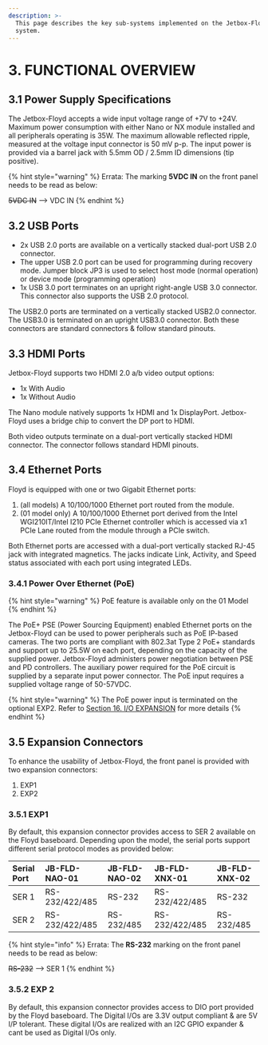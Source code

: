 ```yaml
---
description: >-
  This page describes the key sub-systems implemented on the Jetbox-Floyd
  system.
---
```


# 3. FUNCTIONAL OVERVIEW

## 3.1 Power Supply Specifications

The Jetbox-Floyd accepts a wide input voltage range of +7V to +24V. Maximum power consumption with either Nano or NX module installed and all peripherals operating is 35W. The maximum allowable reflected ripple, measured at the voltage input connector is 50 mV p-p. The input power is provided via a barrel jack with 5.5mm OD / 2.5mm ID dimensions \(tip positive\).

{% hint style="warning" %}
Errata: The marking **5VDC IN** on the front panel needs to be read as below:

~~5VDC IN~~ --&gt; VDC IN
{% endhint %}



## 3.2 USB Ports

* 2x USB 2.0 ports are available on a vertically stacked dual-port USB 2.0 connector.
* The upper USB 2.0 port can be used for programming during recovery mode. Jumper block JP3 is used to select host mode \(normal operation\) or device mode \(programming operation\)
* 1x USB 3.0 port terminates on an upright right-angle USB 3.0 connector. This connector also supports the USB 2.0 protocol.

The USB2.0 ports are terminated on a vertically stacked USB2.0 connector. The USB3.0 is terminated on an upright USB3.0 connector. Both these connectors are standard connectors & follow standard pinouts.

## 3.3 HDMI Ports

Jetbox-Floyd supports two HDMI 2.0 a/b video output options:

* 1x With Audio
* 1x Without Audio

The Nano module natively supports 1x HDMI and 1x DisplayPort. Jetbox-Floyd uses a bridge chip to convert the DP port to HDMI.

Both video outputs terminate on a dual-port vertically stacked HDMI connector. The connector follows standard HDMI pinouts.

## 3.4 Ethernet Ports

Floyd is equipped with one or two Gigabit Ethernet ports: 

1. \(all models\) A 10/100/1000 Ethernet port routed from the module.
2.  \(01 model only\) A 10/100/1000 Ethernet port derived from the Intel WGI210IT/Intel I210 PCIe Ethernet controller which is accessed via x1 PCIe Lane routed from the module through a PCIe switch.

Both Ethernet ports are accessed with a dual-port vertically stacked RJ-45 jack with integrated magnetics. The jacks indicate Link, Activity, and Speed status associated with each port using integrated LEDs.

### 3.4.1 Power Over Ethernet \(PoE\)

{% hint style="warning" %}
PoE feature is available only on the 01 Model
{% endhint %}

The PoE+ PSE \(Power Sourcing Equipment\) enabled Ethernet ports on the Jetbox-Floyd can be used to power peripherals such as PoE IP-based cameras. The two ports are compliant with 802.3at Type 2 PoE+ standards and support up to 25.5W on each port, depending on the capacity of the supplied power. Jetbox-Floyd administers power negotiation between PSE and PD controllers. The auxiliary power required for the PoE circuit is supplied by a separate input power connector. The PoE input requires a supplied voltage range of 50-57VDC.

{% hint style="warning" %}
The PoE power input is terminated on the optional EXP2. Refer to [Section 16. I/O EXPANSION](16.-i-o-expansion.md) for more details
{% endhint %}

## 3.5 Expansion Connectors

To enhance the usability of Jetbox-Floyd, the front panel is provided with two expansion connectors:

1. EXP1
2. EXP2

### 3.5.1 EXP1

By default, this expansion connector provides access to SER 2 available on the Floyd baseboard. Depending upon the model, the serial ports support different serial protocol modes as provided below:

| Serial Port |  **JB-FLD-NAO-01** |  **JB-FLD-NAO-02** |  **JB-FLD-XNX-01** |  **JB-FLD-XNX-02** |
| :--- | :--- | :--- | :--- | :--- |
| SER 1 | RS-232/422/485 | RS-232 | RS-232/422/485 | RS-232 |
| SER 2 | RS-232/422/485 | RS-232/485 | RS-232/422/485 | RS-232/485 |

{% hint style="info" %}
Errata: The **RS-232** marking on the front panel needs to be read as below:

~~RS-232~~ --&gt; SER 1
{% endhint %}

### 3.5.2 EXP 2

By default, this expansion connector provides access to DIO port provided by the Floyd baseboard. The Digital I/Os are 3.3V output compliant & are 5V I/P tolerant. These digital I/Os are realized with an I2C GPIO expander & cant be used as Digital I/Os only.

